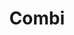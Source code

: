 ---
title: Combi
date: 
draft: false

# descripcion
description : Aros pasantes trepadores. Precio por par. Se ajusta detrás del lóbulo sin tuerquita. En plata 925 y cristal.

materials: 

color: 

dimensions: Largo total 2cm

code: 01-05-0882

type: "Aros"

categories: []

price: $1.910,00

price_eftvo: $1.625,00

# Images
# first image will be shown in the product page
images:
  # - image: "images/path_to_image"
  # La ubicacion de las imagenes es imagenes/Aros/Aros.Trepadores/01-05-0882-combi
  - image: "./images/aros/trepadores/01-05-0882-combi_a.jpg"
  - image: "./images/aros/trepadores/01-05-0882-combi_b.jpg"
  - image: "./images/aros/trepadores/01-05-0882-combi_c.jpg"
---
